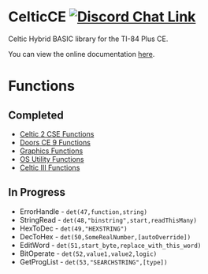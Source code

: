# CelticCE [![Discord Chat Link](https://img.shields.io/discord/1012426214226530424?logo=discord)](https://discord.gg/RDTtu258fW)
Celtic Hybrid BASIC library for the TI-84 Plus CE.

You can view the online documentation [here](https://roccoloxprograms.github.io/CelticCE).

# Functions

## Completed
 * [Celtic 2 CSE Functions](https://roccoloxprograms.github.io/CelticCE/csefunctions.html)
 * [Doors CE 9 Functions](https://roccoloxprograms.github.io/CelticCE/dcefunctions.html)
 * [Graphics Functions](https://roccoloxprograms.github.io/CelticCE/graphicsfunctions.html)
 * [OS Utility Functions](https://roccoloxprograms.github.io/CelticCE/osutilityfunctions.html)
 * [Celtic III Functions](https://roccoloxprograms.github.io/CelticCE/celticiiifunctions.html)

## In Progress
 * ErrorHandle - `det(47,function,string)`
 * StringRead - `det(48,"binstring",start,readThisMany)`
 * HexToDec - `det(49,"HEXSTRING")`
 * DecToHex - `det(50,SomeRealNumber,[autoOverride])`
 * EditWord - `det(51,start_byte,replace_with_this_word)`
 * BitOperate - `det(52,value1,value2,logic)`
 * GetProgList - `det(53,"SEARCHSTRING",[type])`
